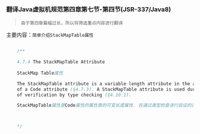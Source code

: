 ### 翻译Java虚拟机规范第四章第七节-第四节(JSR-337/Java8)

> `由于第四章篇幅过长，所以将筛选重点内容进行翻译`

主要内容：`简单介绍StackMapTable属性`


```java

    /**

    4.7.4 The StackMapTable Attribute
    
    StackMap Table属性

    The StackMapTable attribute is a variable-length attribute in the attributes table
    of a Code attribute (§4.7.3). A StackMapTable attribute is used during the process
    of verification by type checking (§4.10.1).

    StackMapTable属性是Code属性的属性表的可变长度属性. 在通过类型检查进行验证的过程中使用StackMapTable属性.



    */



```